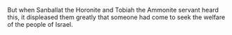 But when Sanballat the Horonite and Tobiah the Ammonite servant heard this, it displeased them greatly that someone had come to seek the welfare of the people of Israel.
